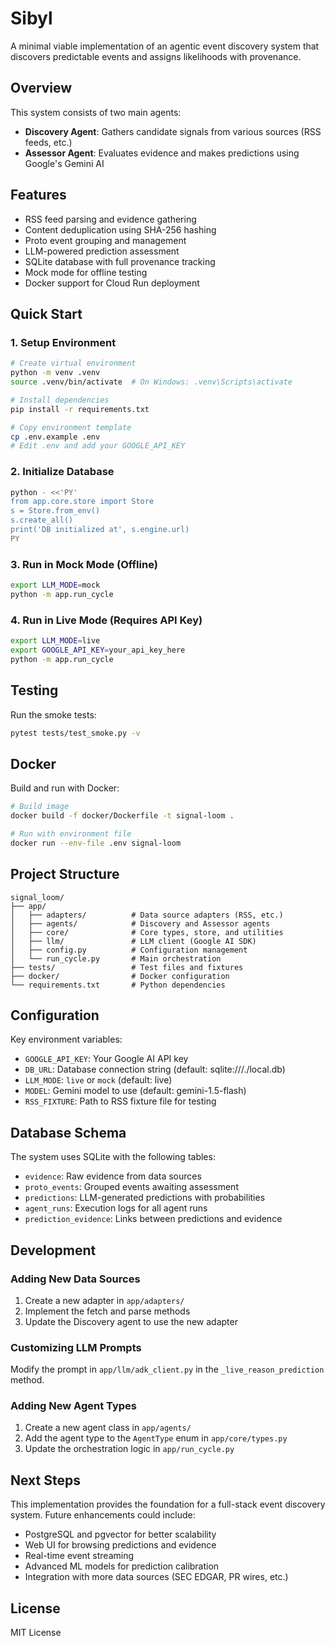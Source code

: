 # Sibyl

A minimal viable implementation of an agentic event discovery system that discovers predictable events and assigns likelihoods with provenance.

## Overview

This system consists of two main agents:
- **Discovery Agent**: Gathers candidate signals from various sources (RSS feeds, etc.)
- **Assessor Agent**: Evaluates evidence and makes predictions using Google's Gemini AI

## Features

- RSS feed parsing and evidence gathering
- Content deduplication using SHA-256 hashing
- Proto event grouping and management
- LLM-powered prediction assessment
- SQLite database with full provenance tracking
- Mock mode for offline testing
- Docker support for Cloud Run deployment

## Quick Start

### 1. Setup Environment

```bash
# Create virtual environment
python -m venv .venv
source .venv/bin/activate  # On Windows: .venv\Scripts\activate

# Install dependencies
pip install -r requirements.txt

# Copy environment template
cp .env.example .env
# Edit .env and add your GOOGLE_API_KEY
```

### 2. Initialize Database

```bash
python - <<'PY'
from app.core.store import Store
s = Store.from_env()
s.create_all()
print('DB initialized at', s.engine.url)
PY
```

### 3. Run in Mock Mode (Offline)

```bash
export LLM_MODE=mock
python -m app.run_cycle
```

### 4. Run in Live Mode (Requires API Key)

```bash
export LLM_MODE=live
export GOOGLE_API_KEY=your_api_key_here
python -m app.run_cycle
```

## Testing

Run the smoke tests:

```bash
pytest tests/test_smoke.py -v
```

## Docker

Build and run with Docker:

```bash
# Build image
docker build -f docker/Dockerfile -t signal-loom .

# Run with environment file
docker run --env-file .env signal-loom
```

## Project Structure

```
signal_loom/
├── app/
│   ├── adapters/          # Data source adapters (RSS, etc.)
│   ├── agents/            # Discovery and Assessor agents
│   ├── core/              # Core types, store, and utilities
│   ├── llm/               # LLM client (Google AI SDK)
│   ├── config.py          # Configuration management
│   └── run_cycle.py       # Main orchestration
├── tests/                 # Test files and fixtures
├── docker/                # Docker configuration
└── requirements.txt       # Python dependencies
```

## Configuration

Key environment variables:

- `GOOGLE_API_KEY`: Your Google AI API key
- `DB_URL`: Database connection string (default: sqlite:///./local.db)
- `LLM_MODE`: `live` or `mock` (default: live)
- `MODEL`: Gemini model to use (default: gemini-1.5-flash)
- `RSS_FIXTURE`: Path to RSS fixture file for testing

## Database Schema

The system uses SQLite with the following tables:

- `evidence`: Raw evidence from data sources
- `proto_events`: Grouped events awaiting assessment
- `predictions`: LLM-generated predictions with probabilities
- `agent_runs`: Execution logs for all agent runs
- `prediction_evidence`: Links between predictions and evidence

## Development

### Adding New Data Sources

1. Create a new adapter in `app/adapters/`
2. Implement the fetch and parse methods
3. Update the Discovery agent to use the new adapter

### Customizing LLM Prompts

Modify the prompt in `app/llm/adk_client.py` in the `_live_reason_prediction` method.

### Adding New Agent Types

1. Create a new agent class in `app/agents/`
2. Add the agent type to the `AgentType` enum in `app/core/types.py`
3. Update the orchestration logic in `app/run_cycle.py`

## Next Steps

This implementation provides the foundation for a full-stack event discovery system. Future enhancements could include:

- PostgreSQL and pgvector for better scalability
- Web UI for browsing predictions and evidence
- Real-time event streaming
- Advanced ML models for prediction calibration
- Integration with more data sources (SEC EDGAR, PR wires, etc.)

## License

MIT License
